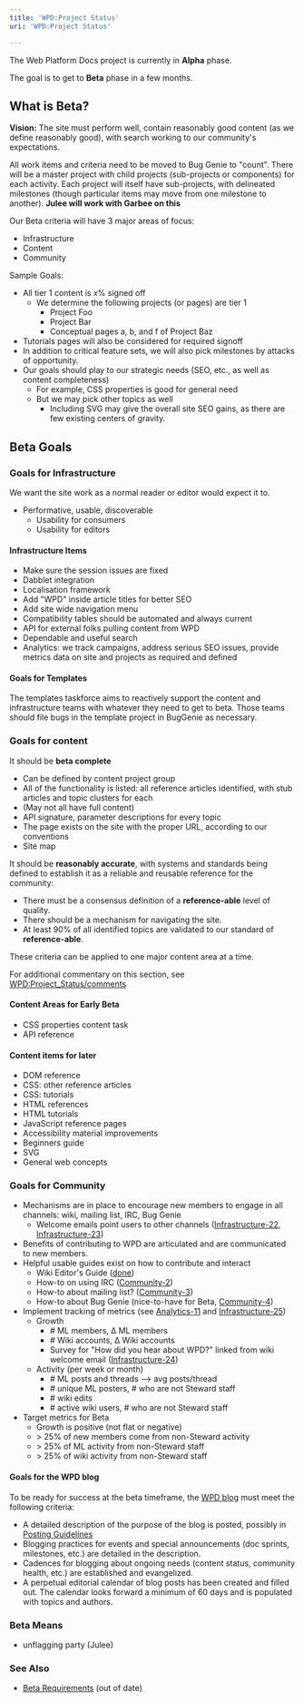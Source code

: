 ```yaml
---
title: 'WPD:Project Status'
uri: 'WPD:Project Status'

---
```

The Web Platform Docs project is currently in **Alpha** phase.

The goal is to get to **Beta** phase in a few months.

## What is Beta?

**Vision:** The site must perform well, contain reasonably good content (as we define reasonably good), with search working to our community's expectations.

All work items and criteria need to be moved to Bug Genie to "count". There will be a master project with child projects (sub-projects or components) for each activity. Each project will itself have sub-projects, with delineated milestones (though particular items may move from one milestone to another). **Julee will work with Garbee on this**

Our Beta criteria will have 3 major areas of focus:

-   Infrastructure
-   Content
-   Community

Sample Goals:

-   All tier 1 content is *x*% signed off
    -   We determine the following projects (or pages) are tier 1
        -   Project Foo
        -   Project Bar
        -   Conceptual pages a, b, and f of Project Baz
-   Tutorials pages will also be considered for required signoff
-   In addition to critical feature sets, we will also pick milestones by attacks of opportunity.
-   Our goals should play to our strategic needs (SEO, etc., as well as content completeness)
    -   For example, CSS properties is good for general need
    -   But we may pick other topics as well
        -   Including SVG may give the overall site SEO gains, as there are few existing centers of gravity.

## Beta Goals

### Goals for Infrastructure

We want the site work as a normal reader or editor would expect it to.

-   Performative, usable, discoverable
    -   Usability for consumers
    -   Usability for editors

#### Infrastructure Items

-   Make sure the session issues are fixed
-   Dabblet integration
-   Localisation framework
-   Add "WPD" inside article titles for better SEO
-   Add site wide navigation menu
-   Compatibility tables should be automated and always current
-   API for external folks pulling content from WPD
-   Dependable and useful search
-   Analytics: we track campaigns, address serious SEO issues, provide metrics data on site and projects as required and defined

#### Goals for Templates

The templates taskforce aims to reactively support the content and infrastructure teams with whatever they need to get to beta. Those teams should file bugs in the template project in BugGenie as necessary.

### Goals for content

It should be **beta complete**

-   Can be defined by content project group
-   All of the functionality is listed: all reference articles identified, with stub articles and topic clusters for each
-   (May not all have full content)
-   API signature, parameter descriptions for every topic
-   The page exists on the site with the proper URL, according to our conventions
-   Site map

It should be **reasonably accurate**, with systems and standards being defined to establish it as a reliable and reusable reference for the community:

-   There must be a consensus definition of a **reference-able** level of quality.
-   There should be a mechanism for navigating the site.
-   At least 90% of all identified topics are validated to our standard of **reference-able**.

These criteria can be applied to one major content area at a time.

For additional commentary on this section, see [WPD:Project\_Status/comments](/WPD:Project_Status/comments)

#### Content Areas for Early Beta

-   CSS properties content task
-   API reference

#### Content items for later

-   DOM reference
-   CSS: other reference articles
-   CSS: tutorials
-   HTML references
-   HTML tutorials
-   JavaScript reference pages
-   Accessibility material improvements
-   Beginners guide
-   SVG
-   General web concepts

### Goals for Community

-   Mechanisms are in place to encourage new members to engage in all channels: wiki, mailing list, IRC, Bug Genie
    -   Welcome emails point users to other channels ([Infrastructure-22](http://project.webplatform.org/infrastructure/issues/22), [Infrastructure-23](http://project.webplatform.org/infrastructure/issues/23))
-   Benefits of contributing to WPD are articulated and are communicated to new members.
-   Helpful usable guides exist on how to contribute and interact
    -   Wiki Editor's Guide ([done](http://docs.webplatform.org/wiki/WPD:Editors_Guide))
    -   How-to on using IRC ([Community-2](http://project.webplatform.org/community/issues/2))
    -   How-to about mailing list? ([Community-3](http://project.webplatform.org/community/issues/3))
    -   How-to about Bug Genie (nice-to-have for Beta, [Community-4](http://project.webplatform.org/community/issues/4))
-   Implement tracking of metrics (see [Analytics-11](http://project.webplatform.org/analytics/issues/11) and [Infrastructure-25](http://project.webplatform.org/infrastructure/issues/25))
    -   Growth
        -   \# ML members, Δ ML members
        -   \# Wiki accounts, Δ Wiki accounts
        -   Survey for "How did you hear about WPD?" linked from wiki welcome email ([Infrastructure-24](http://project.webplatform.org/infrastructure/issues/24))
    -   Activity (per week or month)
        -   \# ML posts and threads --\> avg posts/thread
        -   \# unique ML posters, \# who are not Steward staff
        -   \# wiki edits
        -   \# active wiki users, \# who are not Steward staff
-   Target metrics for Beta
    -   Growth is positive (not flat or negative)
    -   \> 25% of new members come from non-Steward activity
    -   \> 25% of ML activity from non-Steward staff
    -   \> 25% of wiki activity from non-Steward staff

#### Goals for the WPD blog

To be ready for success at the beta timeframe, the [WPD blog](http://blog.webplatform.org/) must meet the following criteria:

-   A detailed description of the purpose of the blog is posted, possibly in [Posting Guidelines](http://docs.webplatform.org/wiki/WPD:Marketing/Posting_Guidelines)
-   Blogging practices for events and special announcements (doc sprints, milestones, etc.) are detailed in the description.
-   Cadences for blogging about ongoing needs (content status, community health, etc.) are established and evangelized.
-   A perpetual editorial calendar of blog posts has been created and filled out. The calendar looks forward a minimum of 60 days and is populated with topics and authors.

### Beta Means

-   unflagging party (Julee)

### See Also

-   [Beta Requirements](/WPD:Beta_Requirements) (out of date)
